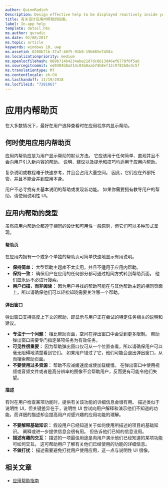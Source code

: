 ```yaml
---
author: QuinnRadich
Description: Design effective help to be displayed reactively inside your app.
title: 有关设计应用内帮助的指南。
label: In-app help
template: detail.hbs
ms.author: quradic
ms.date: 02/08/2017
ms.topic: article
keywords: windows 10, uwp
ms.assetid: 6208b71b-37a7-40f5-91b0-19b665e7458a
ms.localizationpriority: medium
ms.openlocfilehash: 089b71464234abe21d7dc8613d46ef6778f0f5a6
ms.sourcegitcommit: ed0304b8a214c03b8aab74b8ef12c9f82b8e3c5f
ms.translationtype: MT
ms.contentlocale: zh-CN
ms.lasthandoff: 11/19/2018
ms.locfileid: "7281063"
---
```

# <a name="in-app-help-pages"></a>应用内帮助页

在大多数情况下，最好在用户选择查看时在应用程序内显示帮助。

## <a name="when-to-use-in-app-help-pages"></a>何时使用应用内帮助页

应用内帮助应是为用户显示帮助的默认方法。 它应该用于任何简单、直观并且不会向用户引入新内容的帮助。 说明、建议以及提示和技巧均适用于应用内帮助。

复杂说明或教程难于快速参考，并且会占用大量空间。 因此，它们应在外部托管，并且不能合并到应用本身。

用户不必寻找有关基本说明的帮助或发现新功能。 如果你需要拥有教导用户的帮助，请使用说明性 UI。

## <a name="types-of-in-app-help"></a>应用内帮助的类型

虽然应用内帮助全都遵守相同的设计和可用性一般原则，但它们可以多种形式呈现。

#### <a name="help-pages"></a>帮助页

在应用内拥有一个或多个单独的帮助页可简单快速地显示有用说明。

-   **保持简单：** 大型帮助主题库不太实用，并且不适用于应用内帮助。
-   **保持一致：** 确保用户在应用的任何部分都可通过相同方式转到帮助页面。 他们应永远不必进行搜索。
-   **用户扫描，而非阅读：** 因为用户寻找的帮助可能在与其他帮助主题的相同页面上，所以请确保他们可以轻松知晓需要关注哪一个帮助。


#### <a name="popups"></a>弹出窗口

弹出窗口支持高度上下文的帮助，即显示与用户正在尝试的特定任务相关的说明和建议。

-   **专注于一个问题：** 相比帮助页面，空间在弹出窗口中会受到更多限制。 帮助弹出窗口需要专门指定某项任务为有效任务。
-   **可见性很重要：** 因为帮助弹出窗口仅可从一个位置查看，所以请确保用户可以毫无阻碍地清楚看到它们。 如果用户错过了它，他们可能会退出弹出窗口，从而搜索帮助页面。
-   **不要使用过多资源：** 帮助不应减缓速度或使加载缓慢。 在弹出窗口中使用视频或音频文件或者是高分辨率的图像不会帮助用户，反而更有可能令他们失望。

#### <a name="descriptions"></a>描述

有时在用户检查某项功能时，提供有关该功能的详细信息会很有用。 描述类似于说明性 UI，但关键差异在于，说明性 UI 尝试向用户解释和演示他们不知道的功能，而详细的描述却会提高用户对感兴趣的应用功能的理解。

-   **不要解释基础知识：** 假设用户已经知道关于如何使用所描述的项目的基础知识。 阐释或进一步提供信息会很有用。 但告诉他们已知的信息没用。
-   **描述有趣的交互：** 描述的一项最佳用途是向用户演示他们已经知道的某项功能可如何交互。 这可帮助用户了解有关他们已经使用的功能的详细信息。
-   **不做打扰：** 描述需要避免打扰用户使用应用，这一点与说明性 UI 很像。

## <a name="related-articles"></a>相关文章

* [应用帮助指南](guidelines-for-app-help.md)
